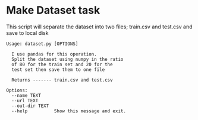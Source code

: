 # Make Dataset task

This script will separate the dataset into two
files; train.csv and test.csv and save to
local disk

```
Usage: dataset.py [OPTIONS]

  I use pandas for this operation.
  Split the dataset using numpy in the ratio
  of 80 for the train set and 20 for the
  test set then save them to one file

  Returns ------- train.csv and test.csv

Options:
  --name TEXT
  --url TEXT
  --out-dir TEXT
  --help          Show this message and exit.
```
